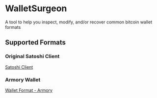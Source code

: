 # WalletSurgeon
A tool to help you inspect, modify, and/or recover common bitcoin wallet formats



## Supported Formats

### Original Satoshi Client

[Satoshi Client](https://en.bitcoin.it/wiki/Original_Bitcoin_client)

### Armory Wallet

[Wallet Format - Armory](https://bitcoinarmory.com/wallet-format/)
